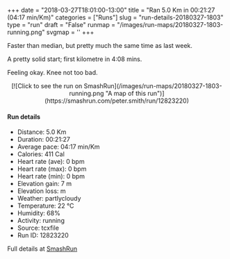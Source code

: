 +++
date = "2018-03-27T18:01:00-13:00"
title = "Ran 5.0 Km in 00:21:27 (04:17 min/Km)"
categories = ["Runs"]
slug = "run-details-20180327-1803"
type = "run"
draft = "False"
runmap = "/images/run-maps/20180327-1803-running.png"
svgmap = '<polyline points="94 78, 88 77, 87 77, 84 79, 77 87, 74 96, 72 97, 62 97, 60 97, 58 99, 55 100, 37 98, 36 96, 35 93, 38 85, 39 83, 38 82, 28 79, 11 75, 3 72, 3 70, 4 67, 5 65, 12 49, 18 35, 25 27, 39 14, 42 13, 45 10, 54 1, 62 0, 66 1, 68 3, 67 6, 64 9, 32 37, 29 42, 28 42, 27 41, 30 38, 45 25, 66 5, 67 4, 67 2, 65 1, 61 0, 57 1, 55 2, 44 13, 39 16, 19 35, 18 36, 5 67, 3 71, 16 76, 38 82, 39 83, 38 89, 36 94, 40 98, 42 99, 50 100, 54 99, 60 96, 62 96, 70 97, 72 96, 73 95, 77 88, 78 83, 80 82, 84 81, 88 81, 93 79, 96 76">'
+++

Faster than median, but pretty much the same time as last week. 

A pretty solid start; first kilometre in 4:08 mins. 

Feeling okay. Knee not too bad. 

<!--more-->

<center>
[![Click to see the run on SmashRun](/images/run-maps/20180327-1803-running.png "A map of this run")](https://smashrun.com/peter.smith/run/12823220)
</center>

#### Run details

* Distance: 5.0 Km
* Duration: 00:21:27
* Average pace: 04:17 min/Km
* Calories: 411 Cal
* Heart rate (ave): 0 bpm
* Heart rate (max): 0 bpm
* Heart rate (min): 0 bpm
* Elevation gain: 7 m
* Elevation loss:  m
* Weather: partlycloudy
* Temperature: 22 &deg;C
* Humidity: 68%
* Activity: running
* Source: tcxfile
* Run ID: 12823220

Full details at [SmashRun](https://smashrun.com/peter.smith/run/12823220)